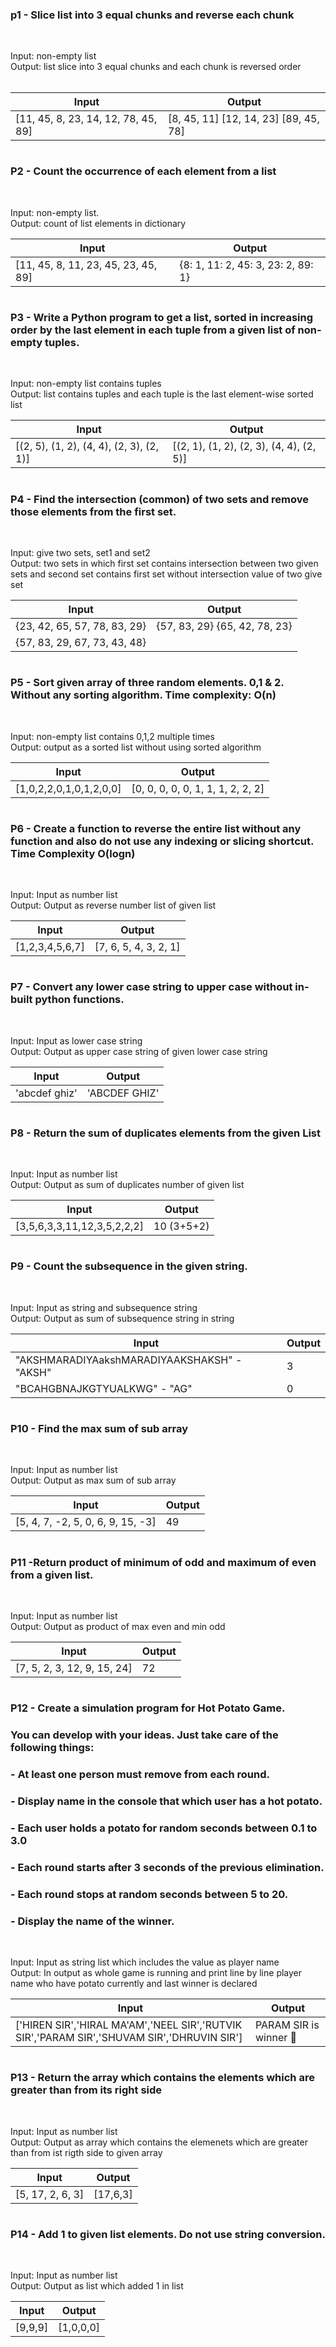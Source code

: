 ### p1 - Slice list into 3 equal chunks and reverse each chunk
<br>

Input: non-empty list<br>
Output: list slice into 3 equal chunks and each chunk is reversed order <br><br>

| Input | Output |
| ----- | ----- |
| [11, 45, 8, 23, 14, 12, 78, 45, 89] | [8, 45, 11] [12, 14, 23] [89, 45, 78] |

#

### P2 - Count the occurrence of each element from a list
<br>

Input: non-empty list.<br>
Output: count of list elements in dictionary

| Input | Output |
| ----- | ----- |
| [11, 45, 8, 11, 23, 45, 23, 45, 89] | {8: 1, 11: 2, 45: 3, 23: 2, 89: 1} |
#

### P3 - Write a Python program to get a list, sorted in increasing order by the last element in each tuple from a given list of non-empty tuples.
<br>

Input: non-empty list contains tuples<br>
Output: list contains tuples and each tuple is the last element-wise sorted list

| Input | Output |
| ----- | ----- |
| [(2, 5), (1, 2), (4, 4), (2, 3), (2, 1)] | [(2, 1), (1, 2), (2, 3), (4, 4), (2, 5)] |

#

### P4 -  Find the intersection (common) of two sets and remove those elements from the first set.
 <br>


Input: give two sets, set1 and set2<br>
Output: two sets in which first set contains intersection between two given sets and second set contains first set without intersection value of two give set

| Input | Output |
| ----- | ----- |
| {23, 42, 65, 57, 78, 83, 29} | {57, 83, 29} {65, 42, 78, 23} |
| {57, 83, 29, 67, 73, 43, 48} |
#

### P5 - Sort given array of three random elements. 0,1 & 2. Without any sorting algorithm. Time complexity: O(n)
<br>

Input: non-empty list contains 0,1,2 multiple times<br>
Output: output as a sorted list without using sorted algorithm

| Input | Output |
| ----- | ----- |
| [1,0,2,2,0,1,0,1,2,0,0] | [0, 0, 0, 0, 0, 1, 1, 1, 2, 2, 2]  |
#

### P6 - Create a function to reverse the entire list without any function and also do not use any indexing or slicing shortcut. Time Complexity O(logn)
<br>

Input: Input as number list<br>
Output: Output as reverse number list of given list

| Input | Output |
| ----- | ----- |
| [1,2,3,4,5,6,7] | [7, 6, 5, 4, 3, 2, 1] |
#

### P7 - Convert any lower case string to upper case without in-built python functions.
<br>

Input: Input as lower case string<br>
Output: Output as upper case string of given lower case string

| Input | Output |
| ----- | ----- |
| 'abcdef ghiz' | 'ABCDEF GHIZ' |
#

### P8 - Return the sum of duplicates elements from the given List
<br>

Input: Input as number list<br>
Output: Output as sum of duplicates number of given list

| Input | Output |
| ----- | ----- |
| [3,5,6,3,3,11,12,3,5,2,2,2] | 10 (3+5+2) |
#

### P9 - Count the subsequence in the given string.
<br>

Input: Input as string and subsequence string<br>
Output: Output as sum of subsequence string in string 

| Input | Output |
| ----- | ----- |
| "AKSHMARADIYAakshMARADIYAAKSHAKSH" - "AKSH" | 3 |
| "BCAHGBNAJKGTYUALKWG" - "AG" | 0 |
#
### P10 - Find the max sum of sub array
<br>

Input: Input as number list<br>
Output: Output as max sum of sub array

| Input | Output |
| ----- | ----- |
| [5, 4, 7, -2, 5, 0, 6, 9, 15, -3] | 49 |
#

### P11 -Return product of minimum of odd and maximum of even from a given list.
<br>

Input: Input as number list<br>
Output: Output as product of max even and min odd

| Input | Output |
| ----- | ----- |
| [7, 5,  2, 3, 12, 9, 15, 24] | 72 |
#

### P12 - Create a simulation program for Hot Potato Game.
### You can develop with your ideas. Just take care of the following things:
### - At least one person must remove from each round.
### - Display name in the console that which user has a hot potato.
### - Each user holds a potato for random seconds between 0.1 to 3.0
### - Each round starts after 3 seconds of the previous elimination.
### - Each round stops at random seconds between 5 to 20.
### - Display the name of the winner.
<br>

Input: Input as string list which includes the value as player name<br>
Output: In output as whole game is running and print line by line player name who have potato currently  and last winner is declared

| Input | Output |
| ----- | ----- |
| ['HIREN SIR','HIRAL MA\'AM','NEEL SIR','RUTVIK SIR','PARAM SIR','SHUVAM SIR','DHRUVIN SIR'] | PARAM SIR is winner 🥳 |
#

### P13 - Return the array which contains the elements which are greater than from its right side
<br>

Input: Input as number list<br>
Output: Output as array which contains the elemenets which are greater than from ist rigth side to given array 

| Input | Output |
| ----- | ----- |
| [5, 17, 2, 6, 3] | [17,6,3] |
#

### P14 - Add 1 to given list elements. Do not use string conversion.
<br>

Input: Input as number list<br>
Output: Output as list which added 1 in list

| Input | Output |
| ----- | ----- |
| [9,9,9] | [1,0,0,0] |
#